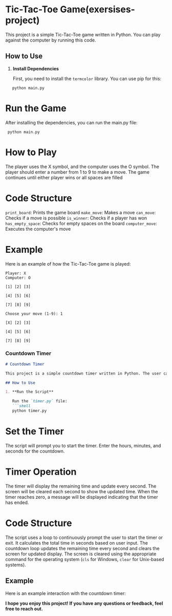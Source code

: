 # Tic-Tac-Toe Game(exersises-project)

This project is a simple Tic-Tac-Toe game written in Python. You can play against the computer by running this code.

## How to Use

1. **Install Dependencies**

   First, you need to install the `termcolor` library. You can use pip for this:
```shell
   python main.py
```
# Run the Game

After installing the dependencies, you can run the main.py file:
  ```shell
   python main.py
  ```
# How to Play

The player uses the X symbol, and the computer uses the O symbol.
The player should enter a number from 1 to 9 to make a move.
The game continues until either player wins or all spaces are filled

# Code Structure
`print_board`: Prints the game board
`make_move`: Makes a move
`can_move`: Checks if a move is possible
`is_winner`: Checks if a player has won
`has_empty_space`: Checks for empty spaces on the board
`computer_move`: Executes the computer's move
# Example
Here is an example of how the Tic-Tac-Toe game is played:
```shell
Player: X
Computer: O

[1] [2] [3] 

[4] [5] [6] 

[7] [8] [9] 

Choose your move (1-9): 1

[X] [2] [3]

[4] [5] [6]

[7] [8] [9] 
```

### Countdown Timer

```markdown
# Countdown Timer

This project is a simple countdown timer written in Python. The user can set a specific time duration, and the timer will count down to zero.

## How to Use

1. **Run the Script**

   Run the `timer.py` file:
   ```shell
   python timer.py
   ```
# Set the Timer

The script will prompt you to start the timer.
Enter the hours, minutes, and seconds for the countdown.

# Timer Operation

The timer will display the remaining time and update every second.
The screen will be cleared each second to show the updated time.
When the timer reaches zero, a message will be displayed indicating that the timer has ended.

# Code Structure
The script uses a loop to continuously prompt the user to start the timer or exit.
It calculates the total time in seconds based on user input.
The countdown loop updates the remaining time every second and clears the screen for updated display.
The screen is cleared using the appropriate command for the operating system (`cls` for Windows, `clear` for Unix-based systems).
## Example
Here is an example interaction with the countdown timer:


**I hope you enjoy this project! If you have any questions or feedback, feel free to reach out.**

